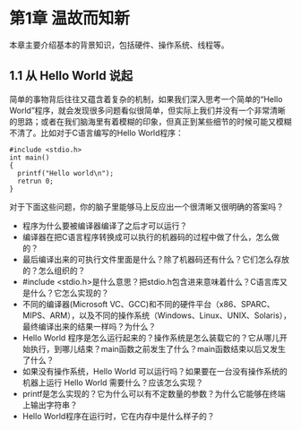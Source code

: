 # 第1章 温故而知新

本章主要介绍基本的背景知识，包括硬件、操作系统、线程等。

## 1.1 从 Hello World 说起

简单的事物背后往往又蕴含着复杂的机制，如果我们深入思考一个简单的“Hello World”程序，就会发现很多问题看似很简单，但实际上我们并没有一个非常清晰的思路；或者在我们脑海里有着模糊的印象，但真正到某些细节的时候可能又模糊不清了。比如对于C语言编写的Hello World程序：

```
#include <stdio.h>
int main()
{
  printf("Hello world\n");
  retrun 0;
}
```

对于下面这些问题，你的脑子里能够马上反应出一个很清晰又很明确的答案吗？

* 程序为什么要被编译器编译了之后才可以运行？
* 编译器在把C语言程序转换成可以执行的机器码的过程中做了什么，怎么做的？
* 最后编译出来的可执行文件里面是什么？除了机器码还有什么？它们怎么存放的？怎么组织的？
* #include <stdio.h>是什么意思？把stdio.h包含进来意味着什么？C语言库又是什么？它怎么实现的？
* 不同的编译器(Microsoft VC、GCC)和不同的硬件平台（x86、SPARC、MIPS、ARM），以及不同的操作系统（Windows、Linux、UNIX、Solaris），最终编译出来的结果一样吗？为什么？
* Hello World 程序是怎么运行起来的？操作系统是怎么装载它的？它从哪儿开始执行，到哪儿结束？main函数之前发生了什么？main函数结束以后又发生了什么？
* 如果没有操作系统，Hello World 可以运行吗？如果要在一台没有操作系统的机器上运行 Hello World 需要什么？应该怎么实现？
* printf是怎么实现的？它为什么可以有不定数量的参数？为什么它能够在终端上输出字符串？
* Hello World程序在运行时，它在内存中是什么样子的？
